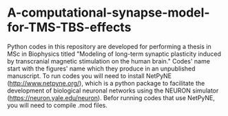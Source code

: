 # A-computational-synapse-model-for-TMS-TBS-effects
Python codes in this repository are developed for performing a thesis in MSc in Biophysics titled "Modeling of long-term synaptic plasticity induced by transcranial magnetic stimulation on the human brain."
Codes' name start with the figures' name which they produce in an unpublished manuscript.
To run codes you will need to install NetPyNE (http://www.netpyne.org/), which is a python package to facilitate the development of biological neuronal networks using the NEURON simulator (https://neuron.yale.edu/neuron).
Befor running codes that use NetPyNE, you will need to compile .mod files.
